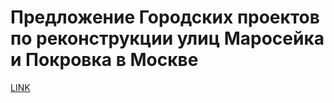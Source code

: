# Предложение Городских проектов по реконструкции улиц Маросейка и Покровка в Москве



[LINK](https://varlamov.ru/831668.html)